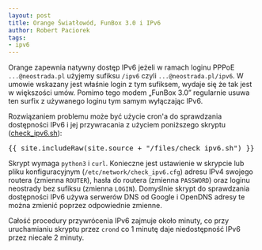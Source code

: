 ```yaml
---
layout: post
title: Orange Światłowód, FunBox 3.0 i IPv6
author: Robert Paciorek
tags:
- ipv6
---
```


Orange zapewnia natywny dostęp IPv6 jeżeli w ramach loginu PPPoE `...@neostrada.pl` użyjemy sufiksu `/ipv6` czyli `...@neostrada.pl/ipv6`.
W umowie wskazany jest właśnie login z tym sufiksem, wydaje się że tak jest w większości umów.
Pomimo tego modem „FunBox 3.0” regularnie usuwa ten surfix z używanego loginu tym samym wyłączając IPv6.

Rozwiązaniem problemu może być użycie cron'a do sprawdzania dostępności IPv6 i jej przywracania z użyciem poniższego skryptu ([check_ipv6.sh](/files/check_ipv6.sh)):

<pre>{{ site.includeRaw(site.source + "/files/check_ipv6.sh") }}</pre>

Skrypt wymaga `python3` i `curl`.
Konieczne jest ustawienie w skrypcie lub pliku konfiguracyjnym (`/etc/network/check_ipv6.cfg`) adresu IPv4 swojego routera (zmienna `ROUTER`), hasła do routera (zmienna `PASSWORD`) oraz loginu neostrady bez sufiksu (zmienna `LOGIN`).
Domyślnie skrypt do sprawdzania dostępności IPv6 używa serwerów DNS od Google i OpenDNS adresy te można zmienić poprzez odpowiednie zmienne.

Całość procedury przywrócenia IPv6 zajmuje około minuty, co przy uruchamianiu skryptu przez `crond` co 1 minutę daje niedostępność IPv6 przez niecałe 2 minuty.
